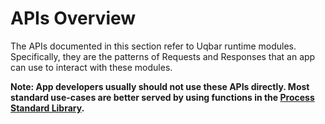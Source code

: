 # APIs Overview

The APIs documented in this section refer to Uqbar runtime modules.
Specifically, they are the patterns of Requests and Responses that an app can use to interact with these modules.

**Note: App developers usually should not use these APIs directly.
Most standard use-cases are better served by using functions in the [Process Standard Library](../process_stdlib/overview.md).**
